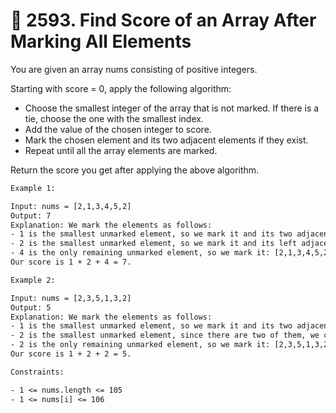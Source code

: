# 🧩 2593\. Find Score of an Array After Marking All Elements

You are given an array nums consisting of positive integers.

Starting with score = 0, apply the following algorithm:

- Choose the smallest integer of the array that is not marked. If there is a tie, choose the one with the smallest index.
- Add the value of the chosen integer to score.
- Mark the chosen element and its two adjacent elements if they exist.
- Repeat until all the array elements are marked.

Return the score you get after applying the above algorithm.

```txt
Example 1:

Input: nums = [2,1,3,4,5,2]
Output: 7
Explanation: We mark the elements as follows:
- 1 is the smallest unmarked element, so we mark it and its two adjacent elements: [2,1,3,4,5,2].
- 2 is the smallest unmarked element, so we mark it and its left adjacent element: [2,1,3,4,5,2].
- 4 is the only remaining unmarked element, so we mark it: [2,1,3,4,5,2].
Our score is 1 + 2 + 4 = 7.
```

```txt
Example 2:

Input: nums = [2,3,5,1,3,2]
Output: 5
Explanation: We mark the elements as follows:
- 1 is the smallest unmarked element, so we mark it and its two adjacent elements: [2,3,5,1,3,2].
- 2 is the smallest unmarked element, since there are two of them, we choose the left-most one, so we mark the one at index 0 and its right adjacent element: [2,3,5,1,3,2].
- 2 is the only remaining unmarked element, so we mark it: [2,3,5,1,3,2].
Our score is 1 + 2 + 2 = 5.
```

```txt
Constraints:

- 1 <= nums.length <= 105
- 1 <= nums[i] <= 106
```
